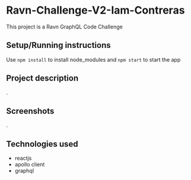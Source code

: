 # Ravn-Challenge-V2-Iam-Contreras

This project is a Ravn GraphQL Code Challenge 

## Setup/Running instructions

Use `npm install` to install node_modules and `npm start` to start the app

## Project description

.

## Screenshots

.

## Technologies used

- reactjs
- apollo client
- graphql